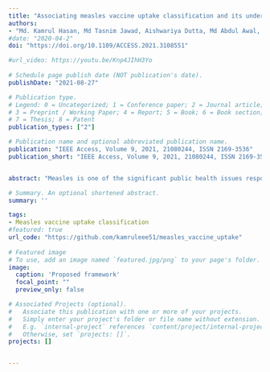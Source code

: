 ```yaml
---
title: "Associating measles vaccine uptake classification and its underlying factors using an ensemble of machine learning models"
authors:
- "Md. Kamrul Hasan, Md Tasnim Jawad, Aishwariya Dutta, Md Abdul Awal, Md Akhtarul Islam, Mehedi Masud, Jehad F. Al-Amri"
#date: "2020-04-2"
doi: "https://doi.org/10.1109/ACCESS.2021.3108551"

#url_video: https://youtu.be/Knp4JIhH3Yo
  
# Schedule page publish date (NOT publication's date).
publishDate: "2021-08-27"

# Publication type.
# Legend: 0 = Uncategorized; 1 = Conference paper; 2 = Journal article;
# 3 = Preprint / Working Paper; 4 = Report; 5 = Book; 6 = Book section;
# 7 = Thesis; 8 = Patent
publication_types: ["2"]

# Publication name and optional abbreviated publication name.
publication: "IEEE Access, Volume 9, 2021, 21080244, ISSN 2169-3536"
publication_short: "IEEE Access, Volume 9, 2021, 21080244, ISSN 2169-3536"


abstract: "Measles is one of the significant public health issues responsible for the high mortality rate around the globe, especially in developing countries. Using nationally representative demographic and health survey data, measles vaccine utilization has been classified, and its underlying factors are identified through an ensemble Machine Learning (ML) approach. Firstly, missing values are imputed by employing various approaches, and then several feature selection techniques are applied to identify the crucial attributes for predicting measles vaccination. A grid search hyperparameter optimization technique has been applied to tune the critical hyperparameters of different ML models, such as Naive Bayes, random forest, decision tree, XGboost, and lightgbm. The individual optimized ML model’s categorization performance, as all their ensembles have been reported utilizing our proposed BDHS dataset. Individually, the optimized lightgbm provides the highest precision and AUC of 79.90% and 77.80%, respectively. This result improved when the optimized lightgbm was ensembled with XGboost, providing precision and AUC of 84.60% and 80.0%, respectively. Our result reveals that the statistical median imputation technique with the XGboost-based attribute selection method and the lightgbm classifier provides the best individual result. The performance improved when the proposed weighted ensemble of the XGboost and lightgbm approach was adopted with the same preprocessing and recommended for measles vaccine utilization. The significance of our proposed approach is that it utilizes minimum attributes collected from the child and their family members and yielded 80.0% accuracy, making it easily explainable by caregivers and healthcare personnel. Finally, our predictive model provides an early detection procedure to help national policymakers enforce new policies with specific rules and regulations."

# Summary. An optional shortened abstract.
summary: ''

tags:
- Measles vaccine uptake classification
#featured: true
url_code: "https://github.com/kamruleee51/measles_vaccine_uptake"
 
# Featured image
# To use, add an image named `featured.jpg/png` to your page's folder.
image:
  caption: 'Proposed framework'
  focal_point: ""
  preview_only: false

# Associated Projects (optional).
#   Associate this publication with one or more of your projects.
#   Simply enter your project's folder or file name without extension.
#   E.g. `internal-project` references `content/project/internal-project/index.md`.
#   Otherwise, set `projects: []`.
projects: []


---
```

